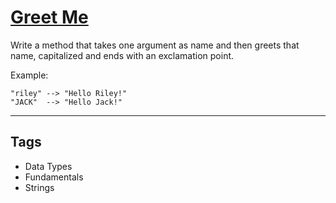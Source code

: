 # [Greet Me](https://www.codewars.com/kata/535474308bb336c9980006f2)

Write a method that takes one argument as name and then greets that name, capitalized and ends with an exclamation point.

Example:

```
"riley" --> "Hello Riley!"
"JACK"  --> "Hello Jack!"
```

---

## Tags

* Data Types
* Fundamentals
* Strings
